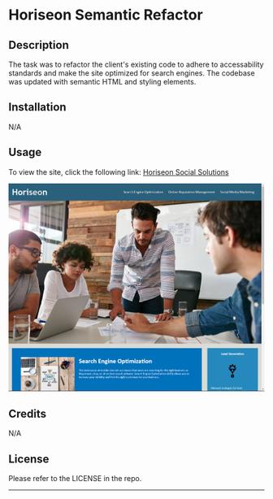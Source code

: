 # Horiseon Semantic Refactor

## Description

The task was to refactor the client's existing code to adhere to accessability standards and make the site optimized for search engines. The codebase was updated with semantic HTML and styling elements.


## Installation

N/A

## Usage

To view the site, click the following link: [Horiseon Social Solutions](https://githubdeploylinkhere)

![here is a preview of the site](assets/images/screenshot.png)

## Credits

N/A

## License

Please refer to the LICENSE in the repo.

---